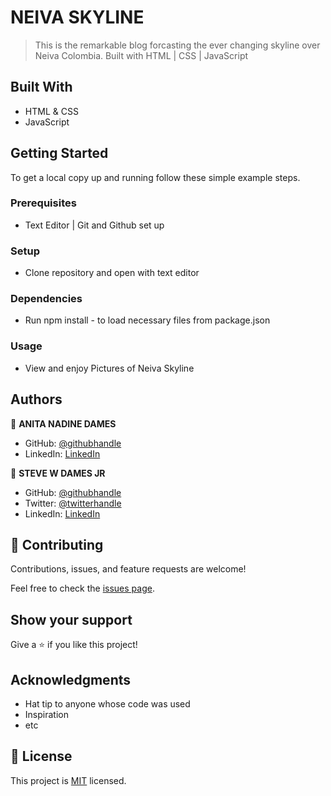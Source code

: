 # NEIVA SKYLINE

> This is the remarkable blog forcasting the ever changing skyline over Neiva Colombia. Built with HTML | CSS | JavaScript



## Built With

- HTML & CSS
- JavaScript


## Getting Started


To get a local copy up and running follow these simple example steps.

### Prerequisites
- Text Editor | Git and Github set up

### Setup
- Clone repository and open with text editor

### Dependencies
- Run npm install - to load necessary files from package.json


### Usage
- View and enjoy Pictures of Neiva Skyline 

## Authors

👤 **ANITA NADINE DAMES**

- GitHub: [@githubhandle](https://github.com/TeacherAnita)
- LinkedIn: [LinkedIn](https://www.linkedin.com/in/anita-dames/)


👤 **STEVE W DAMES JR**

- GitHub: [@githubhandle](https://github.com/steveWDamesJr)
- Twitter: [@twitterhandle](https://twitter.com/Steve88312331)
- LinkedIn: [LinkedIn](https://www.linkedin.com/in/steve-w-dames-jr/)

## 🤝 Contributing

Contributions, issues, and feature requests are welcome!

Feel free to check the [issues page](https://github.com/TeacherAnita/neiva-skyline/issues).

## Show your support

Give a ⭐️ if you like this project!

## Acknowledgments

- Hat tip to anyone whose code was used
- Inspiration
- etc

## 📝 License

This project is [MIT](./MIT.md) licensed.
